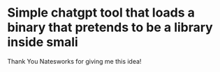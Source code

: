 # Simple chatgpt tool that loads a binary that pretends to be a library inside smali

Thank You Natesworks for giving me this idea!
